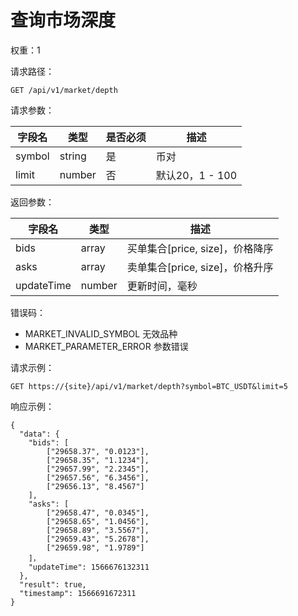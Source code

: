 # 查询市场深度

权重：1

请求路径：

```
GET /api/v1/market/depth
```

请求参数：

| **字段名** | **类型** | **是否必须** | **描述**       |
| ------- | ------ | -------- | ------------ |
| symbol  | string | 是        | 币对           |
| limit   | number | 否        | 默认20，1 - 100 |

返回参数：

| **字段名**    | **类型** | **描述**                  |
| ---------- | ------ | ----------------------- |
| bids       | array  | 买单集合\[price, size]，价格降序 |
| asks       | array  | 卖单集合\[price, size]，价格升序 |
| updateTime | number | 更新时间，毫秒                 |

错误码：

* MARKET\_INVALID\_SYMBOL 无效品种
* MARKET\_PARAMETER\_ERROR 参数错误

请求示例：

```
GET https://{site}/api/v1/market/depth?symbol=BTC_USDT&limit=5
```

响应示例：

```
{ 
  "data": {
    "bids": [
        ["29658.37", "0.0123"],
        ["29658.35", "1.1234"],
        ["29657.99", "2.2345"],
        ["29657.56", "6.3456"],
        ["29656.13", "8.4567"]
    ],
    "asks": [
        ["29658.47", "0.0345"],
        ["29658.65", "1.0456"],
        ["29658.89", "3.5567"],
        ["29659.43", "5.2678"],
        ["29659.98", "1.9789"]
    ]，
    "updateTime": 1566676132311
  },
  "result": true,
  "timestamp": 1566691672311
}
```
